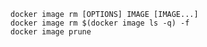 
`docker image rm [OPTIONS] IMAGE [IMAGE...]`  
`docker image rm $(docker image ls -q) -f`  
`docker image prune` 
